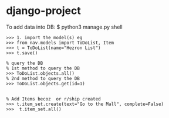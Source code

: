 # django-project
To add data into DB:
$ python3 manage.py shell

    >>> 1. import the model(s) eg 
    >>> from nav.models import ToDoList, Item
    >>> t = ToDoList(name="Hezron List")
    >>> t.save()

    % query the DB
    % 1st method to query the DB
    >>> ToDoList.objects.all()
    % 2nd method to query the DB
    >>> ToDoList.objects.get(id=1)


    % Add Items becoz  or r/ship created
    >>> t.item_set.create(text="Go to the Mall", complete=False)
    >>>  t.item_set.all()
